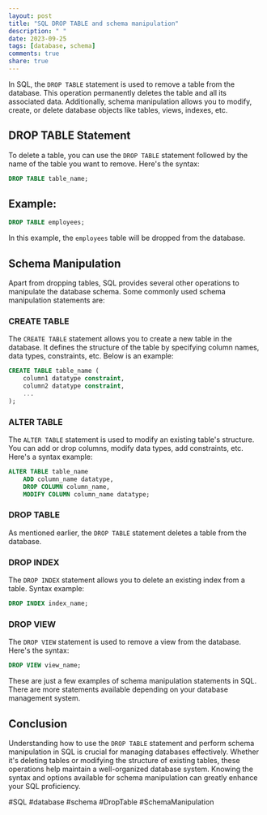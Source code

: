 ```yaml
---
layout: post
title: "SQL DROP TABLE and schema manipulation"
description: " "
date: 2023-09-25
tags: [database, schema]
comments: true
share: true
---
```


In SQL, the `DROP TABLE` statement is used to remove a table from the database. This operation permanently deletes the table and all its associated data. Additionally, schema manipulation allows you to modify, create, or delete database objects like tables, views, indexes, etc.

## DROP TABLE Statement

To delete a table, you can use the `DROP TABLE` statement followed by the name of the table you want to remove. Here's the syntax:

```sql
DROP TABLE table_name;
```

## Example:

```sql
DROP TABLE employees;
```

In this example, the `employees` table will be dropped from the database.

## Schema Manipulation

Apart from dropping tables, SQL provides several other operations to manipulate the database schema. Some commonly used schema manipulation statements are:

### CREATE TABLE

The `CREATE TABLE` statement allows you to create a new table in the database. It defines the structure of the table by specifying column names, data types, constraints, etc. Below is an example:

```sql
CREATE TABLE table_name (
    column1 datatype constraint,
    column2 datatype constraint,
    ...
);
```

### ALTER TABLE

The `ALTER TABLE` statement is used to modify an existing table's structure. You can add or drop columns, modify data types, add constraints, etc. Here's a syntax example:

```sql
ALTER TABLE table_name
    ADD column_name datatype,
    DROP COLUMN column_name,
    MODIFY COLUMN column_name datatype;
```

### DROP TABLE

As mentioned earlier, the `DROP TABLE` statement deletes a table from the database.

### DROP INDEX

The `DROP INDEX` statement allows you to delete an existing index from a table. Syntax example:

```sql
DROP INDEX index_name;
```

### DROP VIEW

The `DROP VIEW` statement is used to remove a view from the database. Here's the syntax:

```sql
DROP VIEW view_name;
```

These are just a few examples of schema manipulation statements in SQL. There are more statements available depending on your database management system.

## Conclusion

Understanding how to use the `DROP TABLE` statement and perform schema manipulation in SQL is crucial for managing databases effectively. Whether it's deleting tables or modifying the structure of existing tables, these operations help maintain a well-organized database system. Knowing the syntax and options available for schema manipulation can greatly enhance your SQL proficiency.

#SQL #database #schema #DropTable #SchemaManipulation